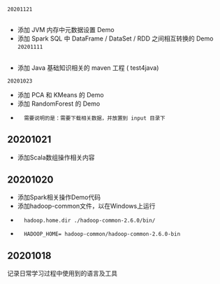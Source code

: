 ```20201121```
##
- 添加 JVM 内存中元数据设置 Demo
- 添加 Spark SQL 中 DataFrame / DataSet / RDD 之间相互转换的 Demo
```20201111```
##
- 添加 Java 基础知识相关的 maven 工程 ( test4java) <br>

```20201023```
- 添加 PCA 和 KMeans 的 Demo
- 添加 RandomForest 的 Demo
-       需要说明的是：需要下载相关数据，并放置到 input 目录下 


## 20201021
- 添加Scala数组操作相关内容

## 20201020
- 添加Spark相关操作Demo代码
- 添加hadoop-common文件，以在Windows上运行
 -       hadoop.home.dir ./hadoop-common-2.6.0/bin/
 -       HADOOP_HOME= hadoop-common/hadoop-common-2.6.0-bin

## 20201018
记录日常学习过程中使用到的语言及工具
